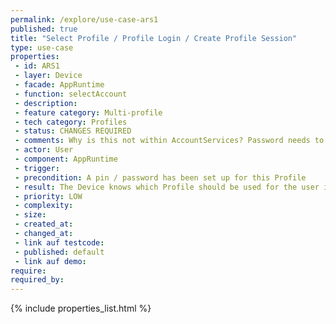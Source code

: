 ```yaml
---
permalink: /explore/use-case-ars1
published: true
title: "Select Profile / Profile Login / Create Profile Session"
type: use-case
properties:
 - id: ARS1
 - layer: Device
 - facade: AppRuntime
 - function: selectAccount
 - description: 
 - feature category: Multi-profile
 - tech category: Profiles
 - status: CHANGES REQUIRED
 - comments: Why is this not within AccountServices? Password needs to be taken into consideration
 - actor: User
 - component: AppRuntime
 - trigger: 
 - precondition: A pin / password has been set up for this Profile
 - result: The Device knows which Profile should be used for the user interface or any action.     If a specific action was triggered to select the Profile, the action is now executed     If not, the User is redirected to the Profile's Start Screen
 - priority: LOW
 - complexity: 
 - size: 
 - created_at: 
 - changed_at: 
 - link auf testcode: 
 - published: default
 - link auf demo: 
require:
required_by:
---
```

{% include properties_list.html %}
